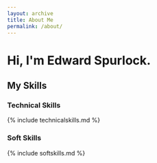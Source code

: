 ```yaml
---
layout: archive
title: About Me
permalink: /about/
---
```


# Hi, I'm Edward Spurlock.

## My Skills
### Technical Skills

{% include technicalskills.md %}

### Soft Skills

{% include softskills.md %}